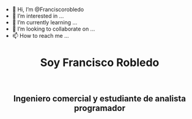 - 👋 Hi, I’m @Franciscorobledo
- 👀 I’m interested in ...
- 🌱 I’m currently learning ...
- 💞️ I’m looking to collaborate on ...
- 📫 How to reach me ...

<!---
Franciscorobledo/Franciscorobledo is a ✨ special ✨ repository because its `README.md` (this file) appears on your GitHub profile.
You can click the Preview link to take a look at your changes.
--->
<center><h1 > Soy Francisco Robledo </h1><br>
<h2>Ingeniero comercial y estudiante de analista programador</h2></center>

<ol> 

